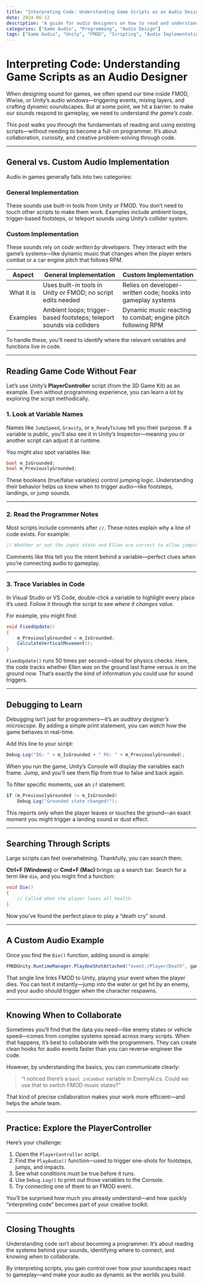```yaml
---
title: "Interpreting Code: Understanding Game Scripts as an Audio Designer"
date: 2024-06-12
description: "A guide for audio designers on how to read and understand game code to implement custom audio features."
categories: ["Game Audio", "Programming", "Audio Design"]
tags: ["Game Audio", "Unity", "FMOD", "Scripting", "Audio Implementation"]
---
```


# Interpreting Code: Understanding Game Scripts as an Audio Designer

When designing sound for games, we often spend our time inside FMOD, Wwise, or Unity’s audio windows—triggering events, mixing layers, and crafting dynamic soundscapes. But at some point, we hit a barrier: to make our sounds respond to gameplay, we need to understand *the game’s code.*

This post walks you through the fundamentals of reading and using existing scripts—without needing to become a full-on programmer. It’s about collaboration, curiosity, and creative problem-solving through code.

---

## General vs. Custom Audio Implementation

Audio in games generally falls into two categories:

### General Implementation

These sounds use built-in tools from Unity or FMOD. You don’t need to touch other scripts to make them work.
Examples include ambient loops, trigger-based footsteps, or teleport sounds using Unity’s collider system.

### Custom Implementation

These sounds rely on *code written by developers*. They interact with the game’s systems—like dynamic music that changes when the player enters combat or a car engine pitch that follows RPM.

| Aspect        | General Implementation                                                                 | Custom Implementation                                                                 |
|---------------|-----------------------------------------------------------------------------------------|---------------------------------------------------------------------------------------|
| What it is    | Uses built-in tools in Unity or FMOD; no script edits needed                           | Relies on developer-written code; hooks into gameplay systems                         |
| Examples      | Ambient loops; trigger-based footsteps; teleport sounds via colliders                  | Dynamic music reacting to combat; engine pitch following RPM                          |

To handle these, you’ll need to identify where the relevant variables and functions live in code.

---

## Reading Game Code Without Fear

Let’s use Unity’s **PlayerController** script (from the 3D Game Kit) as an example. Even without programming experience, you can learn a lot by exploring the script methodically.

### 1. Look at Variable Names

Names like `JumpSpeed`, `Gravity`, or `m_ReadyToJump` tell you their purpose.
If a variable is *public*, you’ll also see it in Unity’s Inspector—meaning you or another script can adjust it at runtime.

You might also spot variables like:

```csharp
bool m_IsGrounded;
bool m_PreviouslyGrounded;
```

These booleans (true/false variables) control jumping logic. Understanding their behavior helps us know when to trigger audio—like footsteps, landings, or jump sounds.

---

### 2. Read the Programmer Notes

Most scripts include comments after `//`.
These notes explain why a line of code exists. For example:

```csharp
// Whether or not the input state and Ellen are correct to allow jumping
```

Comments like this tell you the intent behind a variable—perfect clues when you’re connecting audio to gameplay.

---

### 3. Trace Variables in Code

In Visual Studio or VS Code, double-click a variable to highlight every place it’s used.
Follow it through the script to see *where it changes value*.

For example, you might find:

```csharp
void FixedUpdate()
{
    m_PreviouslyGrounded = m_IsGrounded;
    CalculateVerticalMovement();
}
```

`FixedUpdate()` runs 50 times per second—ideal for physics checks.
Here, the code tracks whether Ellen *was* on the ground last frame versus *is* on the ground now. That’s exactly the kind of information you could use for sound triggers.

---

## Debugging to Learn

Debugging isn’t just for programmers—it’s an *auditory designer’s microscope.*
By adding a simple print statement, you can *watch* how the game behaves in real-time.

Add this line to your script:

```csharp
Debug.Log("IG: " + m_IsGrounded + " PG: " + m_PreviouslyGrounded);
```

When you run the game, Unity’s Console will display the variables each frame.
Jump, and you’ll see them flip from true to false and back again.

To filter specific moments, use an `if` statement:

```csharp
if (m_PreviouslyGrounded != m_IsGrounded)
    Debug.Log("Grounded state changed!");
```

This reports only when the player leaves or touches the ground—an exact moment you might trigger a landing sound or dust effect.

---

## Searching Through Scripts

Large scripts can feel overwhelming. Thankfully, you can search them.

**Ctrl+F (Windows)** or **Cmd+F (Mac)** brings up a search bar.
Search for a term like `die`, and you might find a function:

```csharp
void Die()
{
    // Called when the player loses all health
}
```

Now you’ve found the perfect place to play a “death cry” sound.

---

## A Custom Audio Example

Once you find the `Die()` function, adding sound is simple:

```csharp
FMODUnity.RuntimeManager.PlayOneShotAttached("event:/Player/Death", gameObject);
```

That single line links FMOD to Unity, playing your event when the player dies.
You can test it instantly—jump into the water or get hit by an enemy, and your audio should trigger when the character respawns.

---

## Knowing When to Collaborate

Sometimes you’ll find that the data you need—like enemy states or vehicle speed—comes from complex systems spread across many scripts. When that happens, it’s best to collaborate with the programmers. They can create clean hooks for audio events faster than you can reverse-engineer the code.

However, by understanding the basics, you can communicate clearly:

> “I noticed there’s a `bool inCombat` variable in EnemyAI.cs. Could we use that to switch FMOD music states?”

That kind of precise collaboration makes your work more efficient—and helps the whole team.

---

## Practice: Explore the PlayerController

Here’s your challenge:

1. Open the `PlayerController` script.
2. Find the `PlayAudio()` function—used to trigger one-shots for footsteps, jumps, and impacts.
3. See what conditions must be true before it runs.
4. Use `Debug.Log()` to print out those variables to the Console.
5. Try connecting one of them to an FMOD event.

You’ll be surprised how much you already understand—and how quickly “interpreting code” becomes part of your creative toolkit.

---

## Closing Thoughts

Understanding code isn’t about becoming a programmer.
It’s about reading the systems behind your sounds, identifying where to connect, and knowing when to collaborate.

By interpreting scripts, you gain control over how your soundscapes react to gameplay—and make your audio as dynamic as the worlds you build.
